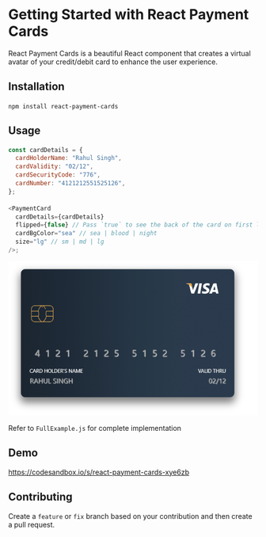 # Getting Started with React Payment Cards

React Payment Cards is a beautiful React component that creates a virtual avatar of your credit/debit card to enhance the user experience.

## Installation

`npm install react-payment-cards`

## Usage

```js
const cardDetails = {
  cardHolderName: "Rahul Singh",
  cardValidity: "02/12",
  cardSecurityCode: "776",
  cardNumber: "4121212551525126",
};

<PaymentCard
  cardDetails={cardDetails}
  flipped={false} // Pass `true` to see the back of the card on first load
  cardBgColor="sea" // sea | blood | night
  size="lg" // sm | md | lg
/>;
```

![React Payment Cards](src/demo/RPCdemo.png)

Refer to `FullExample.js` for complete implementation

## Demo

https://codesandbox.io/s/react-payment-cards-xye6zb

## Contributing

Create a `feature` or `fix` branch based on your contribution and then create a pull request.
